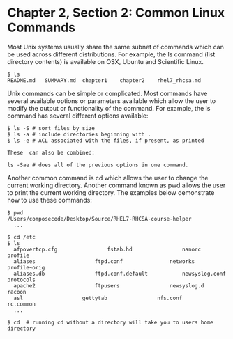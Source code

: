 # Chapter 2, Section 2: Common Linux Commands

Most Unix systems usually share the same subnet of commands which can be used across different distributions. For example, the ls command (list directory contents) is available on OSX, Ubuntu and Scientific Linux.

```
$ ls
README.md	SUMMARY.md	chapter1	chapter2	rhel7_rhcsa.md
```

Unix commands can be simple or complicated. Most commands have several available options or parameters available which allow the user to modify the output or functionality of the command. For example, the ls command has several different options available:

```
$ ls -S # sort files by size
$ ls -a # include directories beginning with .
$ ls -e # ACL associated with the files, if present, as printed

These  can also be combined:

ls -Sae # does all of the previous options in one command.
```

Another common command is cd which allows the user to change the current working directory. Another command known as pwd allows the user to print the current working directory. The examples below demonstrate how to use these commands:

```
$ pwd
/Users/composecode/Desktop/Source/RHEL7-RHCSA-course-helper
  ...

$ cd /etc
$ ls
  afpovertcp.cfg				fstab.hd				nanorc					profile
  aliases					ftpd.conf				networks				profile~orig
  aliases.db				ftpd.conf.default			newsyslog.conf				protocols
  apache2					ftpusers				newsyslog.d				racoon
  asl					gettytab				nfs.conf				rc.common
  ...

$ cd  # running cd without a directory will take you to users home directory
```
